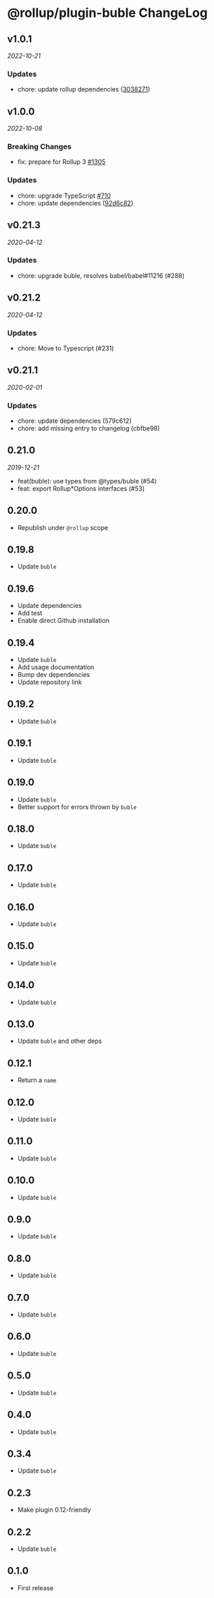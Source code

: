 # @rollup/plugin-buble ChangeLog

## v1.0.1

_2022-10-21_

### Updates

- chore: update rollup dependencies ([3038271](https://github.com/rollup/plugins/commit/303827191ede6b2e4eade96c6968ed16a587683f))

## v1.0.0

_2022-10-08_

### Breaking Changes

- fix: prepare for Rollup 3 [#1305](https://github.com/rollup/plugins/pull/1305)

### Updates

- chore: upgrade TypeScript [#710](https://github.com/rollup/plugins/pull/710)
- chore: update dependencies ([92d6c82](https://github.com/rollup/plugins/commit/92d6c8207db101fc82c6aeade0c49a2b9ee361e2))

## v0.21.3

_2020-04-12_

### Updates

- chore: upgrade buble, resolves babel/babel#11216 (#288)

## v0.21.2

_2020-04-12_

### Updates

- chore: Move to Typescript (#231)

## v0.21.1

_2020-02-01_

### Updates

- chore: update dependencies (579c612)
- chore: add missing entry to changelog (cbfbe98)

## 0.21.0

_2019-12-21_

- feat(buble): use types from @types/buble (#54)
- feat: export Rollup\*Options interfaces (#53)

## 0.20.0

- Republish under `@rollup` scope

## 0.19.8

- Update `buble`

## 0.19.6

- Update dependencies
- Add test
- Enable direct Github installation

## 0.19.4

- Update `buble`
- Add usage documentation
- Bump dev dependencies
- Update repository link

## 0.19.2

- Update `buble`

## 0.19.1

- Update `buble`

## 0.19.0

- Update `buble`
- Better support for errors thrown by `buble`

## 0.18.0

- Update `buble`

## 0.17.0

- Update `buble`

## 0.16.0

- Update `buble`

## 0.15.0

- Update `buble`

## 0.14.0

- Update `buble`

## 0.13.0

- Update `buble` and other deps

## 0.12.1

- Return a `name`

## 0.12.0

- Update `buble`

## 0.11.0

- Update `buble`

## 0.10.0

- Update `buble`

## 0.9.0

- Update `buble`

## 0.8.0

- Update `buble`

## 0.7.0

- Update `buble`

## 0.6.0

- Update `buble`

## 0.5.0

- Update `buble`

## 0.4.0

- Update `buble`

## 0.3.4

- Update `buble`

## 0.2.3

- Make plugin 0.12-friendly

## 0.2.2

- Update `buble`

## 0.1.0

- First release
